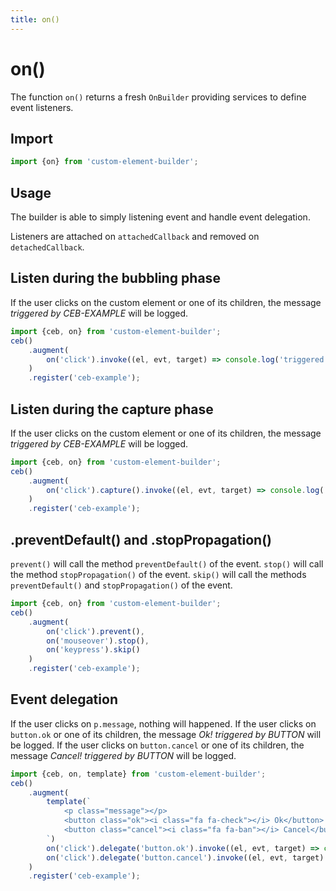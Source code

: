 ```yaml
---
title: on()
---
```

# on()

The function `on()` returns a fresh `OnBuilder` providing services to define event listeners.

## Import

```javascript
import {on} from 'custom-element-builder';
```

## Usage

The builder is able to simply listening event and handle event delegation.

Listeners are attached on `attachedCallback` and removed on `detachedCallback`.

## Listen during the bubbling phase

If the user clicks on the custom element or one of its children, the message _triggered by CEB-EXAMPLE_ will be logged.

```javascript
import {ceb, on} from 'custom-element-builder';
ceb()
    .augment(
        on('click').invoke((el, evt, target) => console.log('triggered by %s', target.tagName))
    )
    .register('ceb-example');
```

## Listen during the capture phase

If the user clicks on the custom element or one of its children, the message _triggered by CEB-EXAMPLE_ will be logged.

```javascript
import {ceb, on} from 'custom-element-builder';
ceb()
    .augment(
        on('click').capture().invoke((el, evt, target) => console.log('triggered by %s', target.tagName))
    )
    .register('ceb-example');
```

## .preventDefault() and .stopPropagation()

`prevent()` will call the method `preventDefault()` of the event.
`stop()` will call the method `stopPropagation()` of the event.
`skip()` will call the methods `preventDefault()` and `stopPropagation()` of the event.

```javascript
import {ceb, on} from 'custom-element-builder';
ceb()
    .augment(
        on('click').prevent(),
        on('mouseover').stop(),
        on('keypress').skip()
    )
    .register('ceb-example');
```


## Event delegation

If the user clicks on `p.message`, nothing will happened.
If the user clicks on `button.ok` or one of its children, the message _Ok! triggered by BUTTON_ will be logged.
If the user clicks on `button.cancel` or one of its children, the message _Cancel! triggered by BUTTON_ will be logged.

```javascript
import {ceb, on, template} from 'custom-element-builder';
ceb()
    .augment(
        template(`
            <p class="message"></p>
            <button class="ok"><i class="fa fa-check"></i> Ok</button>
            <button class="cancel"><i class="fa fa-ban"></i> Cancel</button>
        `)
        on('click').delegate('button.ok').invoke((el, evt, target) => console.log('Ok! triggered by %s', target.tagName)),
        on('click').delegate('button.cancel').invoke((el, evt, target) => console.log('Cancelled! triggered by %s', target.tagName))
    )
    .register('ceb-example');
```
